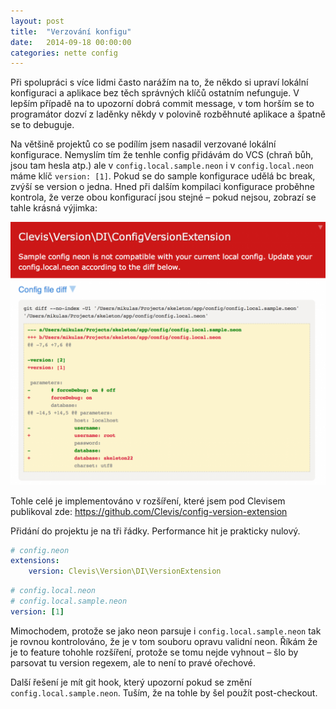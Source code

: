 ```yaml
---
layout: post
title:  "Verzování konfigu"
date:   2014-09-18 00:00:00
categories: nette config
---
```

Při spolupráci s více lidmi často narážím na to, že někdo si upraví lokální konfiguraci a aplikace bez těch správných klíčů ostatním nefunguje. V lepším případě na to upozorní dobrá commit message, v tom horším se to programátor dozví z laděnky někdy v polovině rozběhnuté aplikace a špatně se to debuguje.

Na většině projektů co se podílím jsem nasadil verzované lokální konfigurace. Nemyslím tím že tenhle config přidávám do VCS (chraň bůh, jsou tam hesla atp.) ale v `config.local.sample.neon` i v `config.local.neon` máme klíč `version: [1]`. Pokud se do sample konfigurace udělá bc break, zvýší se version o jedna. Hned při dalším kompilaci konfigurace proběhne kontrola, že verze obou konfigurací jsou stejné – pokud nejsou, zobrazí se tahle krásná výjimka:

![Ukázka výjimky při různých verzích](/assets/bluecreen-e1410986720585-1024x854.png)

Tohle celé je implementováno v rozšíření, které jsem pod Clevisem publikoval zde: https://github.com/Clevis/config-version-extension

Přidání do projektu je na tři řádky. Performance hit je prakticky nulový.

```yml
# config.neon
extensions:
    version: Clevis\Version\DI\VersionExtension
```

```yml
# config.local.neon
# config.local.sample.neon
version: [1]
```

Mimochodem, protože se jako neon parsuje i `config.local.sample.neon` tak je rovnou kontrolováno, že je v tom souboru opravu validní neon. Říkám že je to feature tohohle rozšíření, protože se tomu nejde vyhnout – šlo by parsovat tu version regexem, ale to není to pravé ořechové.

Další řešení je mít git hook, který upozorní pokud se změní `config.local.sample.neon`. Tuším, že na tohle by šel použít post-checkout.
